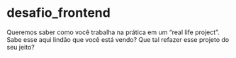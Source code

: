 desafio_frontend
================

Queremos saber como você trabalha na prática em um “real life project”.  Sabe esse aqui lindão que você está vendo? Que tal refazer esse projeto do seu jeito?
